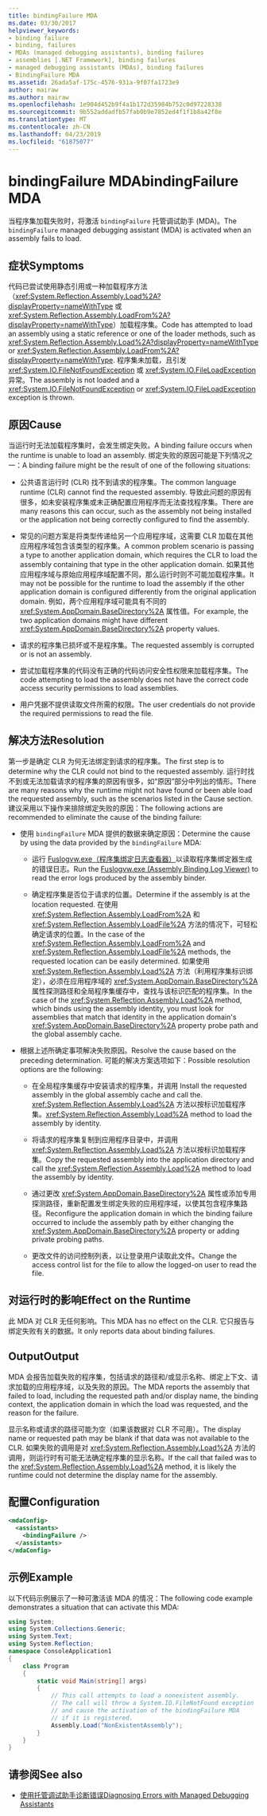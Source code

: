 ```yaml
---
title: bindingFailure MDA
ms.date: 03/30/2017
helpviewer_keywords:
- binding failure
- binding, failures
- MDAs (managed debugging assistants), binding failures
- assemblies [.NET Framework], binding failures
- managed debugging assistants (MDAs), binding failures
- BindingFailure MDA
ms.assetid: 26ada5af-175c-4576-931a-9f07fa1723e9
author: mairaw
ms.author: mairaw
ms.openlocfilehash: 1e904d452b9f4a1b172d35984b752c0d97228338
ms.sourcegitcommit: 9b552addadfb57fab0b9e7852ed4f1f1b8a42f8e
ms.translationtype: MT
ms.contentlocale: zh-CN
ms.lasthandoff: 04/23/2019
ms.locfileid: "61875077"
---
```

# <a name="bindingfailure-mda"></a><span data-ttu-id="5e255-102">bindingFailure MDA</span><span class="sxs-lookup"><span data-stu-id="5e255-102">bindingFailure MDA</span></span>

<span data-ttu-id="5e255-103">当程序集加载失败时，将激活 `bindingFailure` 托管调试助手 (MDA)。</span><span class="sxs-lookup"><span data-stu-id="5e255-103">The `bindingFailure` managed debugging assistant (MDA) is activated when an assembly fails to load.</span></span>

## <a name="symptoms"></a><span data-ttu-id="5e255-104">症状</span><span class="sxs-lookup"><span data-stu-id="5e255-104">Symptoms</span></span>

<span data-ttu-id="5e255-105">代码已尝试使用静态引用或一种加载程序方法（<xref:System.Reflection.Assembly.Load%2A?displayProperty=nameWithType> 或 <xref:System.Reflection.Assembly.LoadFrom%2A?displayProperty=nameWithType>）加载程序集。</span><span class="sxs-lookup"><span data-stu-id="5e255-105">Code has attempted to load an assembly using a static reference or one of the loader methods, such as <xref:System.Reflection.Assembly.Load%2A?displayProperty=nameWithType> or <xref:System.Reflection.Assembly.LoadFrom%2A?displayProperty=nameWithType>.</span></span> <span data-ttu-id="5e255-106">程序集未加载，且引发 <xref:System.IO.FileNotFoundException> 或 <xref:System.IO.FileLoadException> 异常。</span><span class="sxs-lookup"><span data-stu-id="5e255-106">The assembly is not loaded and a <xref:System.IO.FileNotFoundException> or <xref:System.IO.FileLoadException> exception is thrown.</span></span>

## <a name="cause"></a><span data-ttu-id="5e255-107">原因</span><span class="sxs-lookup"><span data-stu-id="5e255-107">Cause</span></span>

<span data-ttu-id="5e255-108">当运行时无法加载程序集时，会发生绑定失败。</span><span class="sxs-lookup"><span data-stu-id="5e255-108">A binding failure occurs when the runtime is unable to load an assembly.</span></span> <span data-ttu-id="5e255-109">绑定失败的原因可能是下列情况之一：</span><span class="sxs-lookup"><span data-stu-id="5e255-109">A binding failure might be the result of one of the following situations:</span></span>

- <span data-ttu-id="5e255-110">公共语言运行时 (CLR) 找不到请求的程序集。</span><span class="sxs-lookup"><span data-stu-id="5e255-110">The common language runtime (CLR) cannot find the requested assembly.</span></span> <span data-ttu-id="5e255-111">导致此问题的原因有很多，如未安装程序集或未正确配置应用程序而无法查找程序集。</span><span class="sxs-lookup"><span data-stu-id="5e255-111">There are many reasons this can occur, such as the assembly not being installed or the application not being correctly configured to find the assembly.</span></span>

- <span data-ttu-id="5e255-112">常见的问题方案是将类型传递给另一个应用程序域，这需要 CLR 加载在其他应用程序域包含该类型的程序集。</span><span class="sxs-lookup"><span data-stu-id="5e255-112">A common problem scenario is passing a type to another application domain, which requires the CLR to load the assembly containing that type in the other application domain.</span></span> <span data-ttu-id="5e255-113">如果其他应用程序域与原始应用程序域配置不同，那么运行时则不可能加载程序集。</span><span class="sxs-lookup"><span data-stu-id="5e255-113">It may not be possible for the runtime to load the assembly if the other application domain is configured differently from the original application domain.</span></span> <span data-ttu-id="5e255-114">例如，两个应用程序域可能具有不同的 <xref:System.AppDomain.BaseDirectory%2A> 属性值。</span><span class="sxs-lookup"><span data-stu-id="5e255-114">For example, the two application domains might have different <xref:System.AppDomain.BaseDirectory%2A> property values.</span></span>

- <span data-ttu-id="5e255-115">请求的程序集已损坏或不是程序集。</span><span class="sxs-lookup"><span data-stu-id="5e255-115">The requested assembly is corrupted or is not an assembly.</span></span>

- <span data-ttu-id="5e255-116">尝试加载程序集的代码没有正确的代码访问安全性权限来加载程序集。</span><span class="sxs-lookup"><span data-stu-id="5e255-116">The code attempting to load the assembly does not have the correct code access security permissions to load assemblies.</span></span>

- <span data-ttu-id="5e255-117">用户凭据不提供读取文件所需的权限。</span><span class="sxs-lookup"><span data-stu-id="5e255-117">The user credentials do not provide the required permissions to read the file.</span></span>

## <a name="resolution"></a><span data-ttu-id="5e255-118">解决方法</span><span class="sxs-lookup"><span data-stu-id="5e255-118">Resolution</span></span>

<span data-ttu-id="5e255-119">第一步是确定 CLR 为何无法绑定到请求的程序集。</span><span class="sxs-lookup"><span data-stu-id="5e255-119">The first step is to determine why the CLR could not bind to the requested assembly.</span></span> <span data-ttu-id="5e255-120">运行时找不到或无法加载请求的程序集的原因有很多，如“原因”部分中列出的情形。</span><span class="sxs-lookup"><span data-stu-id="5e255-120">There are many reasons why the runtime might not have found or been able load the requested assembly, such as the scenarios listed in the Cause section.</span></span> <span data-ttu-id="5e255-121">建议采用以下操作来排除绑定失败的原因：</span><span class="sxs-lookup"><span data-stu-id="5e255-121">The following actions are recommended to eliminate the cause of the binding failure:</span></span>

- <span data-ttu-id="5e255-122">使用 `bindingFailure` MDA 提供的数据来确定原因：</span><span class="sxs-lookup"><span data-stu-id="5e255-122">Determine the cause by using the data provided by the `bindingFailure` MDA:</span></span>

  - <span data-ttu-id="5e255-123">运行 [Fuslogvw.exe（程序集绑定日志查看器）](../../../docs/framework/tools/fuslogvw-exe-assembly-binding-log-viewer.md)以读取程序集绑定器生成的错误日志。</span><span class="sxs-lookup"><span data-stu-id="5e255-123">Run the [Fuslogvw.exe (Assembly Binding Log Viewer)](../../../docs/framework/tools/fuslogvw-exe-assembly-binding-log-viewer.md) to read the error logs produced by the assembly binder.</span></span>

  - <span data-ttu-id="5e255-124">确定程序集是否位于请求的位置。</span><span class="sxs-lookup"><span data-stu-id="5e255-124">Determine if the assembly is at the location requested.</span></span> <span data-ttu-id="5e255-125">在使用 <xref:System.Reflection.Assembly.LoadFrom%2A> 和 <xref:System.Reflection.Assembly.LoadFile%2A> 方法的情况下，可轻松确定请求的位置。</span><span class="sxs-lookup"><span data-stu-id="5e255-125">In the case of the <xref:System.Reflection.Assembly.LoadFrom%2A> and <xref:System.Reflection.Assembly.LoadFile%2A> methods, the requested location can be easily determined.</span></span> <span data-ttu-id="5e255-126">如果使用 <xref:System.Reflection.Assembly.Load%2A> 方法（利用程序集标识绑定），必须在应用程序域的 <xref:System.AppDomain.BaseDirectory%2A> 属性探测路径和全局程序集缓存中，查找与该标识匹配的程序集。</span><span class="sxs-lookup"><span data-stu-id="5e255-126">In the case of the <xref:System.Reflection.Assembly.Load%2A> method, which binds using the assembly identity, you must look for assemblies that match that identity in the application domain's <xref:System.AppDomain.BaseDirectory%2A> property probe path and the global assembly cache.</span></span>

- <span data-ttu-id="5e255-127">根据上述所确定事项解决失败原因。</span><span class="sxs-lookup"><span data-stu-id="5e255-127">Resolve the cause based on the preceding determination.</span></span> <span data-ttu-id="5e255-128">可能的解决方案选项如下：</span><span class="sxs-lookup"><span data-stu-id="5e255-128">Possible resolution options are the following:</span></span>

  - <span data-ttu-id="5e255-129">在全局程序集缓存中安装请求的程序集，并调用 </span><span class="sxs-lookup"><span data-stu-id="5e255-129">Install the requested assembly in the global assembly cache and call the.</span></span> <span data-ttu-id="5e255-130"><xref:System.Reflection.Assembly.Load%2A> 方法以按标识加载程序集。</span><span class="sxs-lookup"><span data-stu-id="5e255-130"><xref:System.Reflection.Assembly.Load%2A> method to load the assembly by identity.</span></span>

  - <span data-ttu-id="5e255-131">将请求的程序集复制到应用程序目录中，并调用 <xref:System.Reflection.Assembly.Load%2A> 方法以按标识加载程序集。</span><span class="sxs-lookup"><span data-stu-id="5e255-131">Copy the requested assembly into the application directory and call the <xref:System.Reflection.Assembly.Load%2A> method to load the assembly by identity.</span></span>

  - <span data-ttu-id="5e255-132">通过更改 <xref:System.AppDomain.BaseDirectory%2A> 属性或添加专用探测路径，重新配置发生绑定失败的应用程序域，以使其包含程序集路径。</span><span class="sxs-lookup"><span data-stu-id="5e255-132">Reconfigure the application domain in which the binding failure occurred to include the assembly path by either changing the <xref:System.AppDomain.BaseDirectory%2A> property or adding private probing paths.</span></span>

  - <span data-ttu-id="5e255-133">更改文件的访问控制列表，以让登录用户读取此文件。</span><span class="sxs-lookup"><span data-stu-id="5e255-133">Change the access control list for the file to allow the logged-on user to read the file.</span></span>

## <a name="effect-on-the-runtime"></a><span data-ttu-id="5e255-134">对运行时的影响</span><span class="sxs-lookup"><span data-stu-id="5e255-134">Effect on the Runtime</span></span>

<span data-ttu-id="5e255-135">此 MDA 对 CLR 无任何影响。</span><span class="sxs-lookup"><span data-stu-id="5e255-135">This MDA has no effect on the CLR.</span></span> <span data-ttu-id="5e255-136">它只报告与绑定失败有关的数据。</span><span class="sxs-lookup"><span data-stu-id="5e255-136">It only reports data about binding failures.</span></span>

## <a name="output"></a><span data-ttu-id="5e255-137">Output</span><span class="sxs-lookup"><span data-stu-id="5e255-137">Output</span></span>

<span data-ttu-id="5e255-138">MDA 会报告加载失败的程序集，包括请求的路径和/或显示名称、绑定上下文、请求加载的应用程序域，以及失败的原因。</span><span class="sxs-lookup"><span data-stu-id="5e255-138">The MDA reports the assembly that failed to load, including the requested path and/or display name, the binding context, the application domain in which the load was requested, and the reason for the failure.</span></span>

<span data-ttu-id="5e255-139">显示名称或请求的路径可能为空（如果该数据对 CLR 不可用）。</span><span class="sxs-lookup"><span data-stu-id="5e255-139">The display name or requested path may be blank if that data was not available to the CLR.</span></span> <span data-ttu-id="5e255-140">如果失败的调用是对 <xref:System.Reflection.Assembly.Load%2A> 方法的调用，则运行时有可能无法确定程序集的显示名称。</span><span class="sxs-lookup"><span data-stu-id="5e255-140">If the call that failed was to the <xref:System.Reflection.Assembly.Load%2A> method, it is likely the runtime could not determine the display name for the assembly.</span></span>

## <a name="configuration"></a><span data-ttu-id="5e255-141">配置</span><span class="sxs-lookup"><span data-stu-id="5e255-141">Configuration</span></span>

```xml
<mdaConfig>
  <assistants>
    <bindingFailure />
  </assistants>
</mdaConfig>
```

## <a name="example"></a><span data-ttu-id="5e255-142">示例</span><span class="sxs-lookup"><span data-stu-id="5e255-142">Example</span></span>

<span data-ttu-id="5e255-143">以下代码示例展示了一种可激活该 MDA 的情况：</span><span class="sxs-lookup"><span data-stu-id="5e255-143">The following code example demonstrates a situation that can activate this MDA:</span></span>

```csharp
using System;
using System.Collections.Generic;
using System.Text;
using System.Reflection;
namespace ConsoleApplication1
{
    class Program
    {
        static void Main(string[] args)
        {
            // This call attempts to load a nonexistent assembly.
            // The call will throw a System.IO.FileNotFound exception
            // and cause the activation of the bindingFailure MDA
            // if it is registered.
            Assembly.Load("NonExistentAssembly");
        }
    }
}
```

## <a name="see-also"></a><span data-ttu-id="5e255-144">请参阅</span><span class="sxs-lookup"><span data-stu-id="5e255-144">See also</span></span>

- [<span data-ttu-id="5e255-145">使用托管调试助手诊断错误</span><span class="sxs-lookup"><span data-stu-id="5e255-145">Diagnosing Errors with Managed Debugging Assistants</span></span>](../../../docs/framework/debug-trace-profile/diagnosing-errors-with-managed-debugging-assistants.md)
